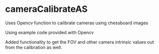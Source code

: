 cameraCalibrateAS
=================

Uses Opencv function to calibrate cameras using chessboard images


Using example code provided with Opencv

Added functionality to get the FOV and other camera intrinsic values out from the calibration as well.
